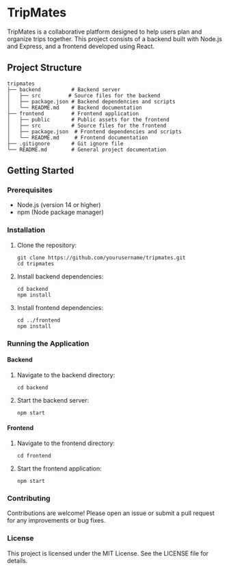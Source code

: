 # TripMates

TripMates is a collaborative platform designed to help users plan and organize trips together. This project consists of a backend built with Node.js and Express, and a frontend developed using React.

## Project Structure

```
tripmates
├── backend          # Backend server
│   ├── src         # Source files for the backend
│   ├── package.json # Backend dependencies and scripts
│   └── README.md    # Backend documentation
├── frontend         # Frontend application
│   ├── public       # Public assets for the frontend
│   ├── src          # Source files for the frontend
│   ├── package.json  # Frontend dependencies and scripts
│   └── README.md     # Frontend documentation
├── .gitignore       # Git ignore file
└── README.md        # General project documentation
```

## Getting Started

### Prerequisites

- Node.js (version 14 or higher)
- npm (Node package manager)

### Installation

1. Clone the repository:
   ```
   git clone https://github.com/yourusername/tripmates.git
   cd tripmates
   ```

2. Install backend dependencies:
   ```
   cd backend
   npm install
   ```

3. Install frontend dependencies:
   ```
   cd ../frontend
   npm install
   ```

### Running the Application

#### Backend

1. Navigate to the backend directory:
   ```
   cd backend
   ```

2. Start the backend server:
   ```
   npm start
   ```

#### Frontend

1. Navigate to the frontend directory:
   ```
   cd frontend
   ```

2. Start the frontend application:
   ```
   npm start
   ```

### Contributing

Contributions are welcome! Please open an issue or submit a pull request for any improvements or bug fixes.

### License

This project is licensed under the MIT License. See the LICENSE file for details.